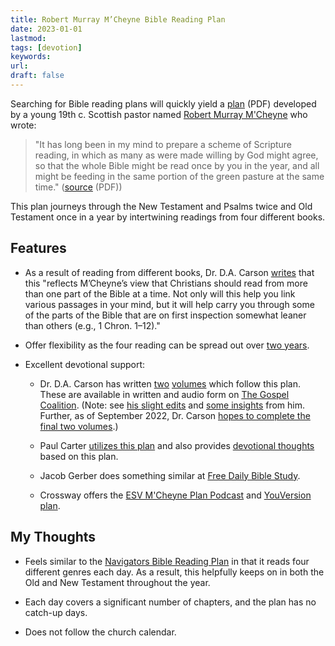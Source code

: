 ```yaml
---
title: Robert Murray M’Cheyne Bible Reading Plan
date: 2023-01-01
lastmod: 
tags: [devotion]
keywords: 
url:
draft: false
---
```


Searching for Bible reading plans will quickly yield a [plan](http://www.edginet.org/mcheyne/year_classic_single_letter.pdf) (PDF) developed by a young 19th c. Scottish pastor named [Robert Murray M'Cheyne](http://www.mcheyne.info) who wrote:

> "It has long been in my mind to prepare a scheme of Scripture reading, in which as many as were made willing by God might agree, so that the whole Bible might be read once by you in the year, and all might be feeding in the same portion of the green pasture at the same time." ([source](http://www.mcheyne.info/calendar.pdf) (PDF))

This plan journeys through the New Testament and Psalms twice and Old Testament once in a year by intertwining readings from four different books.


## Features

- As a result of reading from different books, Dr. D.A. Carson [writes](https://www.thegospelcoalition.org/article/mcheyne-bible-reading-plan/) that this "reflects M’Cheyne’s view that Christians should read from more than one part of the Bible at a time. Not only will this help you link various passages in your mind, but it will help carry you through some of the parts of the Bible that are on first inspection somewhat leaner than others (e.g., 1 Chron. 1–12)."

- Offer flexibility as the four reading can be spread out over [two years](http://www.edginet.org/mcheyne/year_carson_a4.pdf).

- Excellent devotional support:
  - Dr. D.A. Carson has written [two](https://www.crossway.org/books/for-the-love-of-god-tpb-1/) [volumes](https://www.crossway.org/books/for-the-love-of-god-tpb/) which follow this plan. These are available in written and audio form on [The Gospel Coalition](https://www.thegospelcoalition.org/read-the-bible/). (Note: see [his slight edits](http://www.edginet.org/mcheyne/info.html#carson) and [some insights](https://www.thegospelcoalition.org/article/mcheyne-bible-reading-plan/) from him. Further, as of September 2022, Dr. Carson [hopes to complete the final two volumes](https://youtu.be/4eV0C0-edpg?t=1114).)

  - Paul Carter [utilizes this plan](https://ca.thegospelcoalition.org/columns/ad-fontes/5-good-reasons-use-rmm-bible-reading-plan-2018/) and also provides [devotional thoughts](https://intotheword.ca/getting-started) based on this plan.

  - Jacob Gerber does something similar at [Free Daily Bible Study](https://freedailybiblestudy.com).

  - Crossway offers the [ESV M'Cheyne Plan Podcast](https://itunes.apple.com/us/podcast/esv-mcheyne-one-year-reading/id349167755?mt=2) and [YouVersion plan](https://my.bible.com/reading-plans/24).

## My Thoughts

- Feels similar to the [Navigators Bible Reading Plan](/plans/navigators/) in that it reads four different genres each day. As a result, this helpfully keeps on in both the Old and New Testament throughout the year.

- Each day covers a significant number of chapters, and the plan has no catch-up days.

- Does not follow the church calendar.


